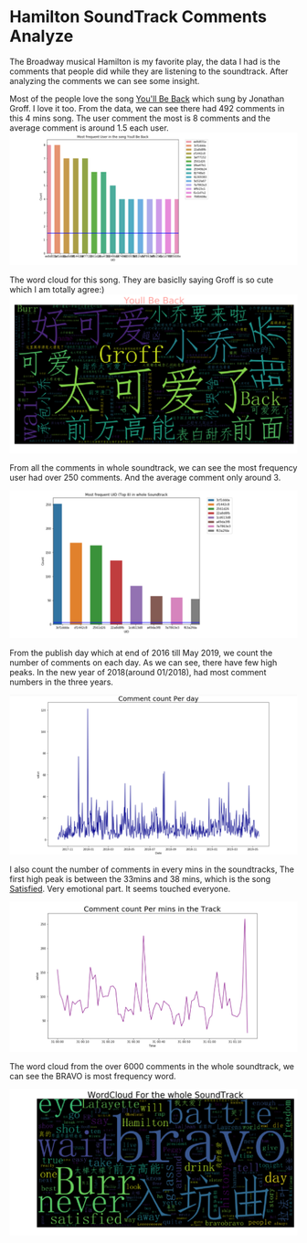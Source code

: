 # Hamilton SoundTrack Comments Analyze

The Broadway musical Hamilton is my favorite play, the data I had is the comments that people did while they are listening to the soundtrack. After analyzing the comments we can see some insight.

Most of the people love the song [You'll Be Back](https://www.youtube.com/watch?v=eKFN-aqPJH8) which sung by Jonathan Groff. I love it too. From the data, we can see there had 492 comments in this 4 mins song. The user comment the most is 8 comments and the average comment is around 1.5 each user. 
![FreqUserOfYoullBeBack](/img/FreqUserOfYoullBeBack.png)

The word cloud for this song. They are basiclly saying Groff is so cute which I am totally agree:)
![YoullBeBackWordCloud](/img/YoullBeBackWordCloud.png)

From all the comments in whole soundtrack, we can see the most frequency user had over 250 comments. And the average comment only around 3. 

![MostFreqForWholeTrack](/img/MostFreqForWholeTrack.png)

From the publish day which at end of 2016 till May 2019, we count the number of comments on each day. As we can see, there have few high peaks. In the new year of 2018(around 01/2018), had most comment numbers in the three years. 

![CommentCountPerDay](/img/CommentCountPerDay.png)

I also count the number of comments in every mins in the soundtracks, The first high peak is between the 33mins and 38 mins, which is the song [Satisfied](https://www.youtube.com/watch?v=iWz2Km0UbCY). Very emotional part. It seems touched everyone. 

![CommentPerMins](/img/CommentPerMins.png)

The word cloud from the over 6000 comments in the whole soundtrack, we can see the BRAVO is most frequency word. 

![WordCloudForWholeSoundTrack](/img/WordCloudForWholeSoundTrack.png)





